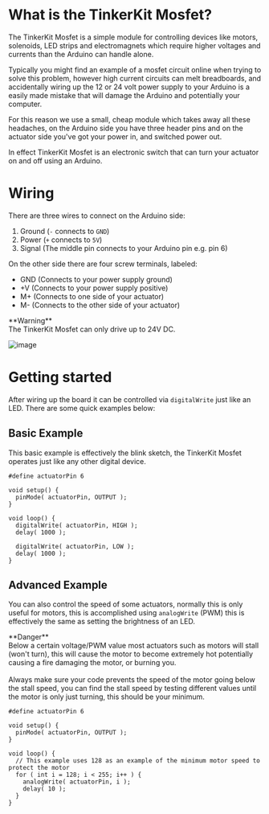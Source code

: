 # What is the TinkerKit Mosfet?
The TinkerKit Mosfet is a simple module for controlling devices like motors, solenoids, LED strips and electromagnets which require higher voltages and currents than the Arduino can handle alone.

Typically you might find an example of a mosfet circuit online when trying to solve this problem, however high current circuits can melt breadboards, and accidentally wiring up the 12 or 24 volt power supply to your Arduino is a easily made mistake that will damage the Arduino and potentially your computer.

For this reason we use a small, cheap module which takes away all these headaches, on the Arduino side you have three header pins and on the actuator side you've got your power in, and switched power out.

In effect TinkerKit Mosfet is an electronic switch that can turn your actuator on and off using an Arduino.

# Wiring
There are three wires to connect on the Arduino side:

1. Ground (`-` connects to `GND`)
2. Power (`+` connects to `5V`)
3. Signal (The middle pin connects to your Arduino pin e.g. pin 6)

On the other side there are four screw terminals, labeled:

- GND (Connects to your power supply ground)
- +V (Connects to your power supply positive)
- M+ (Connects to one side of your actuator)
- M- (Connects to the other side of your actuator)

<p class="callout warning">**Warning**<br />The TinkerKit Mosfet can only drive up to 24V DC.</p>

![image](https://github.com/creativetechnologylab/physicalComputingTutorials/assets/64136454/aa6360c8-362f-43d7-a0d1-f7220edb6ab9)


# Getting started
After wiring up the board it can be controlled via `digitalWrite` just like an LED. There are some quick examples below:

## Basic Example
This basic example is effectively the blink sketch, the TinkerKit Mosfet operates just like any other digital device.

    #define actuatorPin 6
    
    void setup() {
      pinMode( actuatorPin, OUTPUT );
    }
    
    void loop() {
      digitalWrite( actuatorPin, HIGH );
      delay( 1000 );
      
      digitalWrite( actuatorPin, LOW );
      delay( 1000 );
    }

## Advanced Example
You can also control the speed of some actuators, normally this is only useful for motors, this is accomplished using `analogWrite` (PWM) this is effectively the same as setting the brightness of an LED.

<p class="callout danger">**Danger**<br />
Below a certain voltage/PWM value most actuators such as motors will stall (won't turn), this will cause the motor to become extremely hot potentially causing a fire damaging the motor, or burning you.<br /><br />Always make sure your code prevents the speed of the motor going below the stall speed,
 you can find the stall speed by testing different values until the motor is only just turning, this should be your minimum.</p>

    #define actuatorPin 6
    
    void setup() {
      pinMode( actuatorPin, OUTPUT );
    }
    
    void loop() {
      // This example uses 128 as an example of the minimum motor speed to protect the motor
      for ( int i = 128; i < 255; i++ ) {
        analogWrite( actuatorPin, i );
        delay( 10 );
      }
    }
